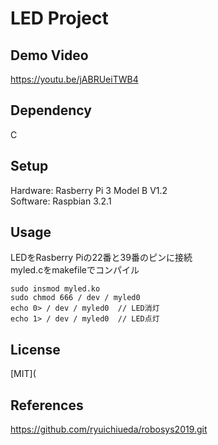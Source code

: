 # LED Project
## Demo Video
https://youtu.be/jABRUeiTWB4
## Dependency 
C
## Setup
Hardware: Rasberry Pi 3 Model B V1.2  
Software: Raspbian 3.2.1
## Usage
LEDをRasberry Piの22番と39番のピンに接続  
myled.cをmakefileでコンパイル  
```
sudo insmod myled.ko  
sudo chmod 666 / dev / myled0  
echo 0> / dev / myled0  // LED消灯 
echo 1> / dev / myled0  // LED点灯 
``` 
## License
[MIT](
## References
https://github.com/ryuichiueda/robosys2019.git
